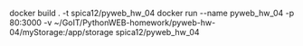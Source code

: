 docker build . -t spica12/pyweb_hw_04
docker run --name pyweb_hw_04 -p 80:3000 -v ~/GoIT/PythonWEB-homework/pyweb-hw-04/myStorage:/app/storage spica12/pyweb_hw_04 
